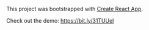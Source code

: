 This project was bootstrapped with [Create React App](https://github.com/facebook/create-react-app).

Check out the demo:
https://bit.ly/31TUUel

